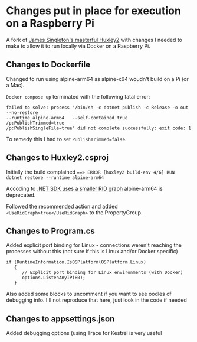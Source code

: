 # Changes put in place for execution on a Raspberry Pi

A fork of [James Singleton's masterful Huxley2](https://github.com/jpsingleton/Huxley2) with changes I needed to make to allow it to run locally via Docker on a Raspberry Pi.

## Changes to Dockerfile ##

Changed to run using alpine-arm64 as alpine-x64 woudn't build on a Pi (or a Mac).

`Docker compose up` terminated with the following fatal error:

```
failed to solve: process "/bin/sh -c dotnet publish -c Release -o out   --no-restore   
--runtime alpine-arm64   --self-contained true   /p:PublishTrimmed=true   
/p:PublishSingleFile=true" did not complete successfully: exit code: 1
```
To remedy this I had to set `PublishTrimmed=false`.

## Changes to Huxley2.csproj ##

Initially the build complained 
   `==> ERROR [huxley2 build-env 4/6] RUN dotnet restore --runtime alpine-arm64`

Accoding to [.NET SDK uses a smaller RID graph](https://learn.microsoft.com/en-us/dotnet/core/compatibility/sdk/8.0/rid-graph) alpine-arm64 is deprecated.

Followed the recommended action and added 
`<UseRidGraph>true</UseRidGraph>`
to the PropertyGroup.

## Changes to Program.cs ##

Added explicit port binding for Linux - connections weren't reaching the processes without this (not sure if this is Linux and/or Docker specific)
```
if (RuntimeInformation.IsOSPlatform(OSPlatform.Linux)
   {
      // Explicit port binding for Linux environments (with Docker)
      options.ListenAnyIP(80);
   }
```
Also added some blocks to uncomment if you want to see oodles of debugging info.
I'll not reproduce that here, just look in the code if needed

## Changes to appsettings.json ##

Added debugging options (using Trace for Kestrel is very useful
